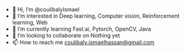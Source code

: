 - 👋 Hi, I’m @coulibalyIsmael
- 👀 I’m interested in Deep learning, Computer vision, Reinforcement learning, Web 
- 🌱 I’m currently learning Fast.ai, Pytorch, OpenCV, Java
- 💞️ I’m looking to collaborate on Nothing yet 
- 📫 How to reach me coulibaly.ismaelhassan@gmail.com

<!---
coulibalyIsmael/coulibalyIsmael is a ✨ special ✨ repository because its `README.md` (this file) appears on your GitHub profile.
You can click the Preview link to take a look at your changes.
--->
